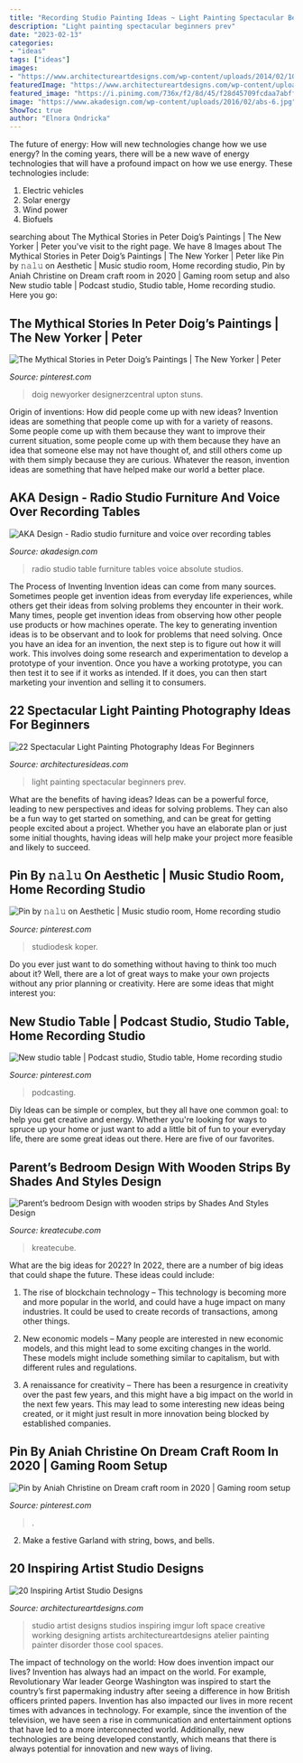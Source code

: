 ```yaml
---
title: "Recording Studio Painting Ideas ~ Light Painting Spectacular Beginners Prev"
description: "Light painting spectacular beginners prev"
date: "2023-02-13"
categories:
- "ideas"
tags: ["ideas"]
images:
- "https://www.architectureartdesigns.com/wp-content/uploads/2014/02/1064-630x418.jpg"
featuredImage: "https://www.architectureartdesigns.com/wp-content/uploads/2014/02/1064-630x418.jpg"
featured_image: "https://i.pinimg.com/736x/f2/8d/45/f28d45709fcdaa7abff14e19d0891e08.jpg"
image: "https://www.akadesign.com/wp-content/uploads/2016/02/abs-6.jpg"
ShowToc: true
author: "Elnora Ondricka"
---
```



The future of energy: How will new technologies change how we use energy?
In the coming years, there will be a new wave of energy technologies that will have a profound impact on how we use energy. These technologies include: 
1. Electric vehicles
2. Solar energy
3. Wind power
4. Biofuels

	

		
searching about The Mythical Stories in Peter Doig’s Paintings | The New Yorker | Peter you've visit to the right page. We have 8 Images about The Mythical Stories in Peter Doig’s Paintings | The New Yorker | Peter like Pin by 𝚗𝚊𝚕𝚞 on Aesthetic | Music studio room, Home recording studio, Pin by Aniah Christine on Dream craft room in 2020 | Gaming room setup and also New studio table | Podcast studio, Studio table, Home recording studio. Here you go:
		
    
## The Mythical Stories In Peter Doig’s Paintings | The New Yorker | Peter

<img loading=lazy src="https://i.pinimg.com/736x/02/de/64/02de64f21b6bd1804410421590126fd8.jpg" onerror="this.onerror=null;this.src='https://tse2.mm.bing.net/th?id=OIP.6Fdms7CF8MLUVxLv9tZYnwHaJ3&amp;pid=15.1';" alt="The Mythical Stories in Peter Doig’s Paintings | The New Yorker | Peter">

_Source: pinterest.com_

>doig newyorker designerzcentral upton stuns. 

	

Origin of inventions: How did people come up with new ideas?
Invention ideas are something that people come up with for a variety of reasons. Some people come up with them because they want to improve their current situation, some people come up with them because they have an idea that someone else may not have thought of, and still others come up with them simply because they are curious. Whatever the reason, invention ideas are something that have helped make our world a better place.

    
## AKA Design - Radio Studio Furniture And Voice Over Recording Tables

<img loading=lazy src="https://www.akadesign.com/wp-content/uploads/2016/02/abs-6.jpg" onerror="this.onerror=null;this.src='https://tse4.mm.bing.net/th?id=OIP.Ss9ZCbLfyqR07Db9gnJ9ZgHaDt&amp;pid=15.1';" alt="AKA Design - Radio studio furniture and voice over recording tables">

_Source: akadesign.com_

>radio studio table furniture tables voice absolute studios. 

	

The Process of Inventing
Invention ideas can come from many sources. Sometimes people get invention ideas from everyday life experiences, while others get their ideas from solving problems they encounter in their work. Many times, people get invention ideas from observing how other people use products or how machines operate. The key to generating invention ideas is to be observant and to look for problems that need solving.
Once you have an idea for an invention, the next step is to figure out how it will work. This involves doing some research and experimentation to develop a prototype of your invention. Once you have a working prototype, you can then test it to see if it works as intended. If it does, you can then start marketing your invention and selling it to consumers.

    
## 22 Spectacular Light Painting Photography Ideas For Beginners

<img loading=lazy src="https://architecturesideas.com/wp-content/uploads/2017/08/8-12.jpg" onerror="this.onerror=null;this.src='https://tse3.mm.bing.net/th?id=OIP.rl3ZXUBfvyBeEtVAzwoG-gHaE8&amp;pid=15.1';" alt="22 Spectacular Light Painting Photography Ideas For Beginners">

_Source: architecturesideas.com_

>light painting spectacular beginners prev. 

	

What are the benefits of having ideas?
Ideas can be a powerful force, leading to new perspectives and ideas for solving problems. They can also be a fun way to get started on something, and can be great for getting people excited about a project. Whether you have an elaborate plan or just some initial thoughts, having ideas will help make your project more feasible and likely to succeed.

    
## Pin By 𝚗𝚊𝚕𝚞 On Aesthetic | Music Studio Room, Home Recording Studio

<img loading=lazy src="https://i.pinimg.com/736x/58/40/16/584016a38414257a73bef59ca18fd626.jpg" onerror="this.onerror=null;this.src='https://tse3.mm.bing.net/th?id=OIP.Uy18-pPgJyicGkBcCvKQ6wHaJ4&amp;pid=15.1';" alt="Pin by 𝚗𝚊𝚕𝚞 on Aesthetic | Music studio room, Home recording studio">

_Source: pinterest.com_

>studiodesk koper. 

	

Do you ever just want to do something without having to think too much about it? Well, there are a lot of great ways to make your own projects without any prior planning or creativity. Here are some ideas that might interest you: 

    
## New Studio Table | Podcast Studio, Studio Table, Home Recording Studio

<img loading=lazy src="https://i.pinimg.com/736x/f2/8d/45/f28d45709fcdaa7abff14e19d0891e08.jpg" onerror="this.onerror=null;this.src='https://tse3.mm.bing.net/th?id=OIP.iDSJamLBdza_QXknO_UQSwHaJ3&amp;pid=15.1';" alt="New studio table | Podcast studio, Studio table, Home recording studio">

_Source: pinterest.com_

>podcasting. 

	

Diy Ideas can be simple or complex, but they all have one common goal: to help you get creative and energy. Whether you're looking for ways to spruce up your home or just want to add a little bit of fun to your everyday life, there are some great ideas out there. Here are five of our favorites.

    
## Parent’s Bedroom Design With Wooden Strips By Shades And Styles Design

<img loading=lazy src="https://kreatecube.com/usefull/vendor/25337/gallery/9503.JPG" onerror="this.onerror=null;this.src='https://tse4.mm.bing.net/th?id=OIP.6DIG8FdDEIkXzzGq31WqMAHaE7&amp;pid=15.1';" alt="Parent’s bedroom Design with wooden strips by Shades And Styles Design">

_Source: kreatecube.com_

>kreatecube. 

	

What are the big ideas for 2022?
In 2022, there are a number of big ideas that could shape the future. These ideas could include:
1. The rise of blockchain technology – This technology is becoming more and more popular in the world, and could have a huge impact on many industries. It could be used to create records of transactions, among other things.

2. New economic models – Many people are interested in new economic models, and this might lead to some exciting changes in the world. These models might include something similar to capitalism, but with different rules and regulations.

3. A renaissance for creativity – There has been a resurgence in creativity over the past few years, and this might have a big impact on the world in the next few years. This may lead to some interesting new ideas being created, or it might just result in more innovation being blocked by established companies.

    
## Pin By Aniah Christine On Dream Craft Room In 2020 | Gaming Room Setup

<img loading=lazy src="https://i.pinimg.com/736x/81/42/4c/81424c1c1b492806ef482497e6600732.jpg" onerror="this.onerror=null;this.src='https://tse3.mm.bing.net/th?id=OIP.p9l96M9KelrTNROUZmthtAHaE8&amp;pid=15.1';" alt="Pin by Aniah Christine on Dream craft room in 2020 | Gaming room setup">

_Source: pinterest.com_

>. 

	

2. Make a festive Garland with string, bows, and bells.

    
## 20 Inspiring Artist Studio Designs

<img loading=lazy src="https://www.architectureartdesigns.com/wp-content/uploads/2014/02/1064-630x418.jpg" onerror="this.onerror=null;this.src='https://tse2.mm.bing.net/th?id=OIP.obPDuLMkBhYHw7fJuIIl-QHaE6&amp;pid=15.1';" alt="20 Inspiring Artist Studio Designs">

_Source: architectureartdesigns.com_

>studio artist designs studios inspiring imgur loft space creative working designing artists architectureartdesigns atelier painting painter disorder those cool spaces. 

	

The impact of technology on the world: How does invention impact our lives?
Invention has always had an impact on the world. For example, Revolutionary War leader George Washington was inspired to start the country’s first papermaking industry after seeing a difference in how British officers printed papers. Invention has also impacted our lives in more recent times with advances in technology. For example, since the invention of the television, we have seen a rise in communication and entertainment options that have led to a more interconnected world. Additionally, new technologies are being developed constantly, which means that there is always potential for innovation and new ways of living.

